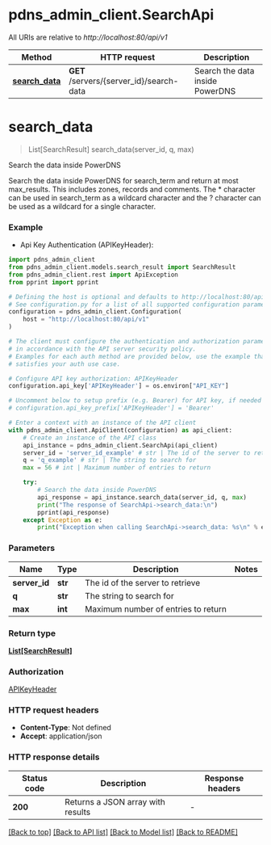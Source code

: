 # pdns_admin_client.SearchApi

All URIs are relative to *http://localhost:80/api/v1*

Method | HTTP request | Description
------------- | ------------- | -------------
[**search_data**](SearchApi.md#search_data) | **GET** /servers/{server_id}/search-data | Search the data inside PowerDNS


# **search_data**
> List[SearchResult] search_data(server_id, q, max)

Search the data inside PowerDNS

Search the data inside PowerDNS for search_term and return at most max_results. This includes zones, records and comments. The * character can be used in search_term as a wildcard character and the ? character can be used as a wildcard for a single character.

### Example

* Api Key Authentication (APIKeyHeader):

```python
import pdns_admin_client
from pdns_admin_client.models.search_result import SearchResult
from pdns_admin_client.rest import ApiException
from pprint import pprint

# Defining the host is optional and defaults to http://localhost:80/api/v1
# See configuration.py for a list of all supported configuration parameters.
configuration = pdns_admin_client.Configuration(
    host = "http://localhost:80/api/v1"
)

# The client must configure the authentication and authorization parameters
# in accordance with the API server security policy.
# Examples for each auth method are provided below, use the example that
# satisfies your auth use case.

# Configure API key authorization: APIKeyHeader
configuration.api_key['APIKeyHeader'] = os.environ["API_KEY"]

# Uncomment below to setup prefix (e.g. Bearer) for API key, if needed
# configuration.api_key_prefix['APIKeyHeader'] = 'Bearer'

# Enter a context with an instance of the API client
with pdns_admin_client.ApiClient(configuration) as api_client:
    # Create an instance of the API class
    api_instance = pdns_admin_client.SearchApi(api_client)
    server_id = 'server_id_example' # str | The id of the server to retrieve
    q = 'q_example' # str | The string to search for
    max = 56 # int | Maximum number of entries to return

    try:
        # Search the data inside PowerDNS
        api_response = api_instance.search_data(server_id, q, max)
        print("The response of SearchApi->search_data:\n")
        pprint(api_response)
    except Exception as e:
        print("Exception when calling SearchApi->search_data: %s\n" % e)
```



### Parameters


Name | Type | Description  | Notes
------------- | ------------- | ------------- | -------------
 **server_id** | **str**| The id of the server to retrieve | 
 **q** | **str**| The string to search for | 
 **max** | **int**| Maximum number of entries to return | 

### Return type

[**List[SearchResult]**](SearchResult.md)

### Authorization

[APIKeyHeader](../README.md#APIKeyHeader)

### HTTP request headers

 - **Content-Type**: Not defined
 - **Accept**: application/json

### HTTP response details

| Status code | Description | Response headers |
|-------------|-------------|------------------|
**200** | Returns a JSON array with results |  -  |

[[Back to top]](#) [[Back to API list]](../README.md#documentation-for-api-endpoints) [[Back to Model list]](../README.md#documentation-for-models) [[Back to README]](../README.md)


